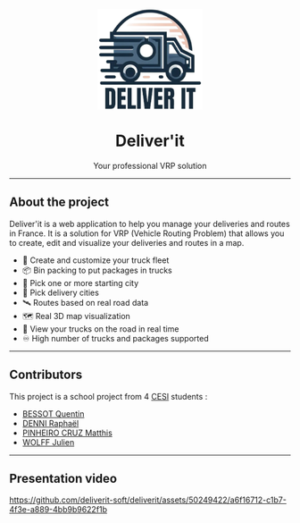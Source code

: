 <p align="center">
    <img src="https://github.com/deliverit-soft/deliverit/blob/main/frontend/public/deliverit-logo.png?raw=true" height="180px" align="center">
</p>
<h1 align="center">Deliver'it</h1>
<p align="center">Your professional VRP solution</p>

---

## About the project

Deliver'it is a web application to help you manage your deliveries and routes in France.
It is a solution for VRP (Vehicle Routing Problem) that allows you to create, edit and
visualize your deliveries and routes in a map.

- 🚚 Create and customize your truck fleet
- 📦 Bin packing to put packages in trucks
- 📍 Pick one or more starting city
- 🚩 Pick delivery cities
- 🛰️ Routes based on real road data
- 🗺️ Real 3D map visualization
- 🎥 View your trucks on the road in real time
- ♾️ High number of trucks and packages supported

---

## Contributors

This project is a school project from 4 [CESI](https://www.cesi.fr/) students :
- [BESSOT Quentin](https://github.com/QuentinBessot)
- [DENNI Raphaël](https://github.com/raphaeldenni)
- [PINHEIRO CRUZ Matthis](https://github.com/Matth2A)
- [WOLFF Julien](https://github.com/julien-wff)

---

## Presentation video

https://github.com/deliverit-soft/deliverit/assets/50249422/a6f16712-c1b7-4f3e-a889-4bb9b9622f1b
